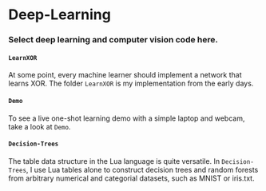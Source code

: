 # Deep-Learning
### Select deep learning and computer vision code here.

#### `LearnXOR`
At some point, every machine learner should implement a network that learns XOR. The folder `LearnXOR` is my implementation from the early days.

#### `Demo`
To see a live one-shot learning demo with a simple laptop and webcam, take a look at `Demo`.

#### `Decision-Trees`
The table data structure in the Lua language is quite versatile. In `Decision-Trees`, I use Lua tables alone to construct decision trees and random forests from arbitrary numerical and categorial datasets, such as MNIST or iris.txt.
